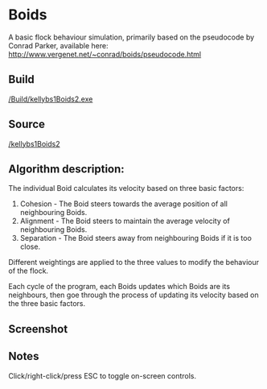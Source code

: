 # Boids

A basic flock behaviour simulation, primarily based on the pseudocode by Conrad Parker, available here:
http://www.vergenet.net/~conrad/boids/pseudocode.html


## Build

<a href="https://github.com/kellybs1/Boids/blob/master/Build/kellybs1Boids2.exe?raw=true">/Build/kellybs1Boids2.exe</a>


## Source

<a href="https://github.com/kellybs1/Boids/tree/master/kellybs1Boids2">/kellybs1Boids2</a>

## Algorithm description:
The individual Boid calculates its velocity based on three basic factors:
1) Cohesion - The Boid steers towards the average position of all neighbouring Boids.
2) Alignment - The Boid steers to maintain the average velocity of neighbouring Boids.
3) Separation - The Boid steers away from neighbouring Boids if it is too close.

Different weightings are applied to the three values to modify the behaviour of the flock.
    
Each cycle of the program, each Boids updates which Boids are its neighbours, then goe through the process of updating its velocity based on the three basic factors.


## Screenshot



## Notes

Click/right-click/press ESC to toggle on-screen controls.



